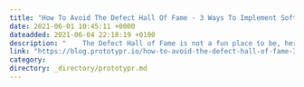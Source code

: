 ```yaml
---
title: "How To Avoid The Defect Hall Of Fame - 3 Ways To Implement Software Testing"
date: 2021-06-01 10:45:11 +0000
dateadded: 2021-06-04 22:18:19 +0100
description: "    The Defect Hall of Fame is not a fun place to be, here’s how to avoid a permanent visit.  Continue reading on Prototypr »  "
link: "https://blog.prototypr.io/how-to-avoid-the-defect-hall-of-fame-3-ways-to-implement-software-testing-95b7f55956c8?source=rss----eb297ea1161a---4"
category:
directory: _directory/prototypr.md
---
```

